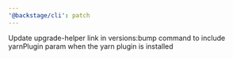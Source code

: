 ```yaml
---
'@backstage/cli': patch
---
```


Update upgrade-helper link in versions:bump command to include yarnPlugin param when the yarn plugin is installed

